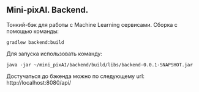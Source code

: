 ## Mini-pixAI. Backend.
Тонкий-бэк для работы с Machine Learning сервисами. Сборка с помощью команды:
~~~ 
gradlew backend:build
~~~
Для запуска использовать команду:
~~~ 
java -jar ~/mini_pixAI/backend/build/libs/backend-0.0.1-SNAPSHOT.jar
~~~ 
Достучаться до бэкенда можно по следующему url: http://localhost:8080/api/
